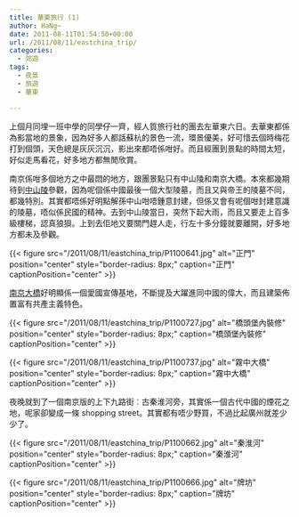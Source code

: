 ```yaml
---
title: 華東旅行 (1)
author: HaNg~
date: 2011-08-11T01:54:50+00:00
url: /2011/08/11/eastchina_trip/
categories:
  - 郊遊
tags:
  - 夜景
  - 旅遊
  - 華東

---
```

上個月同埋一班中學的同學仔一齊，經人質旅行社的團去左華東六日。去華東都係為影當地的景象，因為好多人都話蘇杭的景色一流，環景優美，好可惜去個時梅花打到個頭，天色總是灰灰沉沉，影出來都唔係咁好。而且經團到景點的時間太短，好似走馬看花，好多地方都無閒欣賞。

南京係咁多個地方之中最悶的地方，跟團景點只有中山陵和南京大橋。本來都幾期待到[中山陵][1]參觀，因為呢個係中國最後一個大型陵墓，而且又與帝王的陵墓不同，都幾特別。其實都唔係好明點解孫中山咁唔鍾意封建，但係又會有呢個咁封建意識的陵墓，唔似係民國的精神。去到中山陵當日，突然下起大雨，而且又要走上百多級樓梯，認真狼狽。上到去佢地又要關門趕人走，行左十多分鐘就要離開，好多地方都未及參觀。

{{< figure src="/2011/08/11/eastchina_trip/P1100641.jpg" alt="正門" position="center" style="border-radius: 8px;" caption="正門" captionPosition="center" >}}

<!--more-->

[南京大橋][2]好明顯係一個愛國宣傳基地，不斷提及大躍進同中國的偉大，而且建築佈置富有共產主義特色。

{{< figure src="/2011/08/11/eastchina_trip/P1100727.jpg" alt="橋頭堡內裝修" position="center" style="border-radius: 8px;" caption="橋頭堡內裝修" captionPosition="center" >}}

{{< figure src="/2011/08/11/eastchina_trip/P1100737.jpg" alt="霧中大橋" position="center" style="border-radius: 8px;" caption="霧中大橋" captionPosition="center" >}}

夜晚就到了一個南京版的上下九路街︰古秦淮河旁，其實係一個古代中國的煙花之地，呢家卻變成一條 shopping street。其實都有唔少野買，不過比起廣州就差少少了。

{{< figure src="/2011/08/11/eastchina_trip/P1100662.jpg" alt="秦淮河" position="center" style="border-radius: 8px;" caption="秦淮河" captionPosition="center" >}}

{{< figure src="/2011/08/11/eastchina_trip/P1100666.jpg" alt="牌坊" position="center" style="border-radius: 8px;" caption="牌坊" captionPosition="center" >}}

 [1]: http://zh.wikipedia.org/wiki/%E4%B8%AD%E5%B1%B1%E9%99%B5
 [2]: http://zh.wikipedia.org/wiki/%E5%8D%97%E4%BA%AC%E9%95%BF%E6%B1%9F%E5%A4%A7%E6%A1%A5